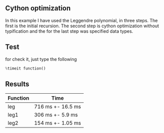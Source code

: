 ## Cython optimization
In this example I have used the Leggendre polynomial, in three steps. The first is the initial recursion. The second step is cython optimization without typification and the for the last step was specified data types.

## Test
for check it, just type the following
``` python
%timeit function()
````
## Results

Function|Time
---|---
leg|716 ms +- 16.5 ms
leg1|306 ms +- 5.9 ms
leg2|154 ms +- 1.05 ms
